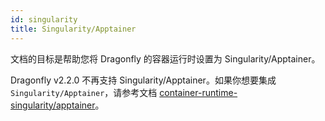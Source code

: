 ```yaml
---
id: singularity
title: Singularity/Apptainer
---
```


文档的目标是帮助您将 Dragonfly 的容器运行时设置为 Singularity/Apptainer。

Dragonfly v2.2.0 不再支持 Singularity/Apptainer。如果你想要集成 `Singularity/Apptainer`，请参考文档 [container-runtime-singularity/apptainer](../../../../version-v2.1.x/operations/integrations/container-runtime/singularity.md)。
